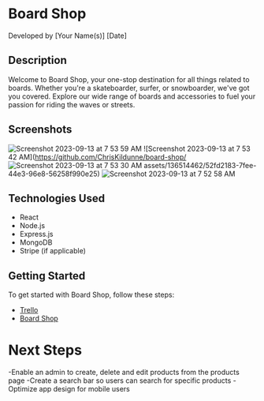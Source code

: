 # Board Shop

Developed by [Your Name(s)]
[Date]

## Description

Welcome to Board Shop, your one-stop destination for all things related to boards. Whether you're a skateboarder, surfer, or snowboarder, we've got you covered. Explore our wide range of boards and accessories to fuel your passion for riding the waves or streets.

## Screenshots
![Screenshot 2023-09-13 at 7 53 59 AM](https://github.com/ChrisKildunne/board-shop/assets/136514462/d1a4cd2a-3090-4a75-8e29-92a65a4dc6db)
![Screenshot 2023-09-13 at 7 53 42 AM](https://github.com/ChrisKildunne/board-shop/
![Screenshot 2023-09-13 at 7 53 30 AM](https://github.com/ChrisKildunne/board-shop/assets/136514462/e1855b97-0751-40e1-bb50-4bafb512d5ef)
assets/136514462/52fd2183-7fee-44e3-96e8-56258f990e25)
![Screenshot 2023-09-13 at 7 52 58 AM](https://github.com/ChrisKildunne/board-shop/assets/136514462/f847ed3b-c043-4697-a0d4-6c7a813bf3f3)


## Technologies Used

- React
- Node.js
- Express.js
- MongoDB
- Stripe (if applicable)

## Getting Started

To get started with Board Shop, follow these steps:

- [Trello](https://trello.com/b/L84sXud6/project-4)
- [Board Shop](https://board-shop-81f8a4bd2226.herokuapp.com/)

# Next Steps
-Enable an admin to create, delete and edit products from the products page
-Create a search bar so users can search for specific products
-Optimize app design for mobile users


